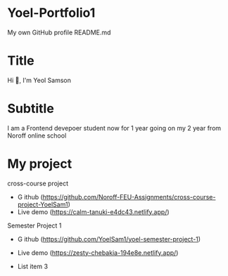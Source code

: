# Yoel-Portfolio1

My own GitHub profile README.md

# Title

Hi 👋, I'm Yeol Samson

# Subtitle

I am a Frontend devepoer student now for 1 year going on my 2 year from Noroff online school

# My project

cross-course project

- G ithub (https://github.com/Noroff-FEU-Assignments/cross-course-project-YoelSam1)
- Live demo (https://calm-tanuki-e4dc43.netlify.app/)

Semester Project 1

- G ithub (https://github.com/YoelSam1/yoel-semester-project-1)
- Live demo (https://zesty-chebakia-194e8e.netlify.app/)

- List item 3
